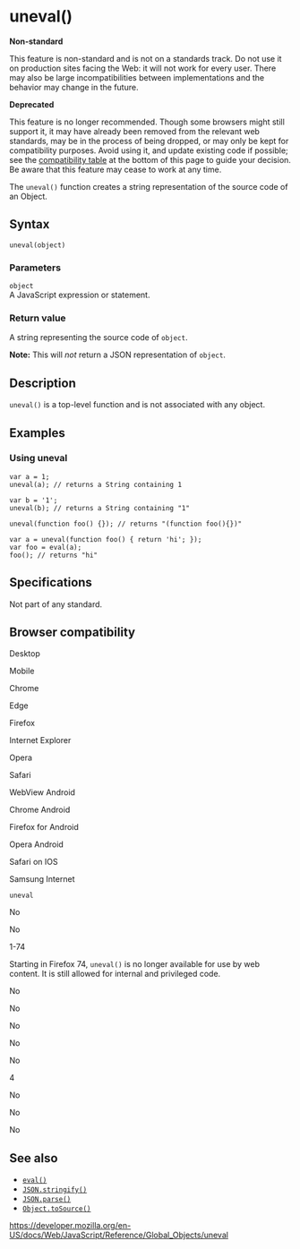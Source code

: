 uneval()
========

**Non-standard**

This feature is non-standard and is not on a standards track. Do not use it on production sites facing the Web: it will not work for every user. There may also be large incompatibilities between implementations and the behavior may change in the future.

**Deprecated**

This feature is no longer recommended. Though some browsers might still support it, it may have already been removed from the relevant web standards, may be in the process of being dropped, or may only be kept for compatibility purposes. Avoid using it, and update existing code if possible; see the [compatibility table](#browser_compatibility) at the bottom of this page to guide your decision. Be aware that this feature may cease to work at any time.

The `uneval()` function creates a string representation of the source code of an Object.

Syntax
------

    uneval(object)

### Parameters

`object`  
A JavaScript expression or statement.

### Return value

A string representing the source code of `object`.

**Note:** This will *not* return a JSON representation of `object`.

Description
-----------

`uneval()` is a top-level function and is not associated with any object.

Examples
--------

### Using uneval

    var a = 1;
    uneval(a); // returns a String containing 1

    var b = '1';
    uneval(b); // returns a String containing "1"

    uneval(function foo() {}); // returns "(function foo(){})"

    var a = uneval(function foo() { return 'hi'; });
    var foo = eval(a);
    foo(); // returns "hi"

Specifications
--------------

<span class="pl-s">Not part of any standard.</span>

Browser compatibility
---------------------

Desktop

Mobile

Chrome

Edge

Firefox

Internet Explorer

Opera

Safari

WebView Android

Chrome Android

Firefox for Android

Opera Android

Safari on IOS

Samsung Internet

`uneval`

No

No

1-74

Starting in Firefox 74, `uneval()` is no longer available for use by web content. It is still allowed for internal and privileged code.

No

No

No

No

No

4

No

No

No

See also
--------

-   [`eval()`](eval)
-   [`JSON.stringify()`](json/stringify)
-   [`JSON.parse()`](json/parse)
-   [`Object.toSource()`](object/tosource)

<a href="https://developer.mozilla.org/en-US/docs/Web/JavaScript/Reference/Global_Objects/uneval" class="_attribution-link">https://developer.mozilla.org/en-US/docs/Web/JavaScript/Reference/Global_Objects/uneval</a>
